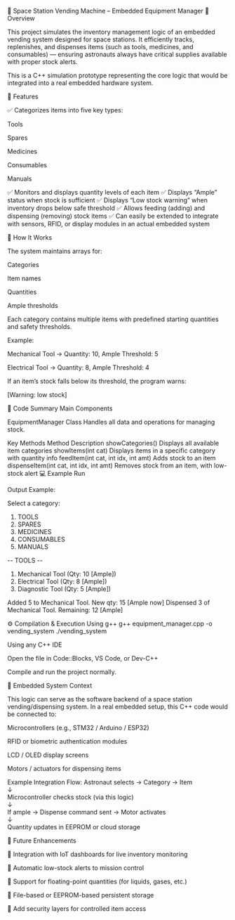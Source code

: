 🚀 Space Station Vending Machine – Embedded Equipment Manager
📘 Overview

This project simulates the inventory management logic of an embedded vending system designed for space stations.
It efficiently tracks, replenishes, and dispenses items (such as tools, medicines, and consumables) — ensuring astronauts always have critical supplies available with proper stock alerts.

This is a C++ simulation prototype representing the core logic that would be integrated into a real embedded hardware system.

🧩 Features

✅ Categorizes items into five key types:

Tools

Spares

Medicines

Consumables

Manuals

✅ Monitors and displays quantity levels of each item
✅ Displays “Ample” status when stock is sufficient
✅ Displays “Low stock warning” when inventory drops below safe threshold
✅ Allows feeding (adding) and dispensing (removing) stock items
✅ Can easily be extended to integrate with sensors, RFID, or display modules in an actual embedded system

🧠 How It Works

The system maintains arrays for:

Categories

Item names

Quantities

Ample thresholds

Each category contains multiple items with predefined starting quantities and safety thresholds.

Example:

Mechanical Tool → Quantity: 10, Ample Threshold: 5

Electrical Tool → Quantity: 8, Ample Threshold: 4

If an item’s stock falls below its threshold, the program warns:

[Warning: low stock]

🧮 Code Summary
Main Components

EquipmentManager Class
Handles all data and operations for managing stock.

Key Methods
Method	Description
showCategories()	Displays all available item categories
showItems(int cat)	Displays items in a specific category with quantity info
feedItem(int cat, int idx, int amt)	Adds stock to an item
dispenseItem(int cat, int idx, int amt)	Removes stock from an item, with low-stock alert
💻 Example Run

Output Example:

Select a category:
1. TOOLS
2. SPARES
3. MEDICINES
4. CONSUMABLES
5. MANUALS

-- TOOLS --
1. Mechanical Tool (Qty: 10 [Ample])
2. Electrical Tool (Qty: 8 [Ample])
3. Diagnostic Tool (Qty: 5 [Ample])

Added 5 to Mechanical Tool. New qty: 15 [Ample now]
Dispensed 3 of Mechanical Tool. Remaining: 12 [Ample]

⚙️ Compilation & Execution
Using g++
g++ equipment_manager.cpp -o vending_system
./vending_system

Using any C++ IDE

Open the file in Code::Blocks, VS Code, or Dev-C++

Compile and run the project normally.

🔩 Embedded System Context

This logic can serve as the software backend of a space station vending/dispensing system.
In a real embedded setup, this C++ code would be connected to:

Microcontrollers (e.g., STM32 / Arduino / ESP32)

RFID or biometric authentication modules

LCD / OLED display screens

Motors / actuators for dispensing items

Example Integration Flow:
Astronaut selects → Category → Item  
↓  
Microcontroller checks stock (via this logic)  
↓  
If ample → Dispense command sent → Motor activates  
↓  
Quantity updates in EEPROM or cloud storage

🧾 Future Enhancements

🔹 Integration with IoT dashboards for live inventory monitoring

🔹 Automatic low-stock alerts to mission control

🔹 Support for floating-point quantities (for liquids, gases, etc.)

🔹 File-based or EEPROM-based persistent storage

🔹 Add security layers for controlled item access


